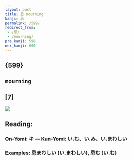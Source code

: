 ```yaml
---
layout: post
title: 忌 mourning
kanji: 忌
permalink: /599/
redirect_from:
 - /忌/
 - /mourning/
pre_kanji: 598
nex_kanji: 600
---
```


## {599}

## `mourning`

## [7]

<div class="stroke"><img src="E5BF8C.png" /></div>

## Reading:

### On-Yomi: キ &mdash; Kun-Yomi: い.む、い.み、い.まわしい

### Examples: 忌まわしい (い.まわしい), 忌む (い.む)
